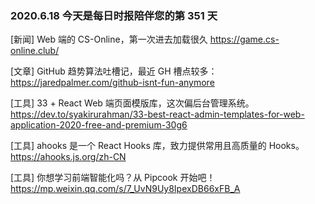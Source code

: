### 2020.6.18 今天是每日时报陪伴您的第 351 天

[新闻] Web 端的 CS-Online，第一次进去加载很久 <https://game.cs-online.club/>

[文章] GitHub 趋势算法吐槽记，最近 GH 槽点较多：<https://jaredpalmer.com/github-isnt-fun-anymore>

[工具] 33 + React Web 端页面模版库，这次偏后台管理系统。<https://dev.to/syakirurahman/33-best-react-admin-templates-for-web-application-2020-free-and-premium-30g6>

[工具] ahooks 是一个 React Hooks 库，致力提供常用且高质量的 Hooks。<https://ahooks.js.org/zh-CN>

[工具] 你想学习前端智能化吗？从 Pipcook 开始吧！<https://mp.weixin.qq.com/s/7_UvN9Uy8IpexDB66xFB_A>